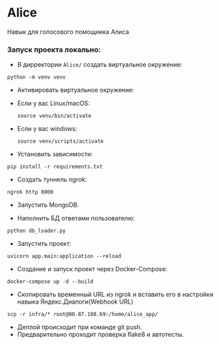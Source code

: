 # Alice
Навык для голосового помощника Алиса

### Запуск проекта локально:

- В дирректории `Alice/` создать виртуальное окружение:

`python -m venv venv`

- Активировать виртуальное окружение:

* Если у вас Linux/macOS:

    ```
    source venv/bin/activate
    ```

* Если у вас windows:

    ```
    source venv/scripts/activate
    ```

- Установить зависимости:
```
pip install -r requirements.txt
```

- Создать туннель ngrok:
```
ngrok http 8000
```
- Запустить MongoDB.

- Наполнить БД ответами пользователю:
```
python db_loader.py
```

- Запустить проект:
```
uvicorn app.main:application --reload
```

- Создание и запуск проект через Docker-Compose:
```
docker-compose up -d --build
```
- Скопировать временный URL из ngrok и вставить его в настройки навыка Яндекс.Диалоги(Webhook URL)
```
scp -r infra/* root@80.87.108.69:/home/alice_app/
```

- Деплой происходит при команде git push.
- Предварительно проходит проверка flake8 и автотесты.